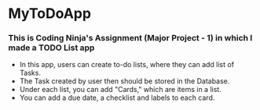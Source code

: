 # MyToDoApp

### This is Coding Ninja's Assignment (Major Project - 1) in which I made a TODO List app

- In this app, users can create to-do lists, where they can add list of Tasks.
- The Task created by user then should be stored in the Database.
- Under each list, you can add "Cards," which are items in a list.
- You can add a due date, a checklist and labels to each card.
